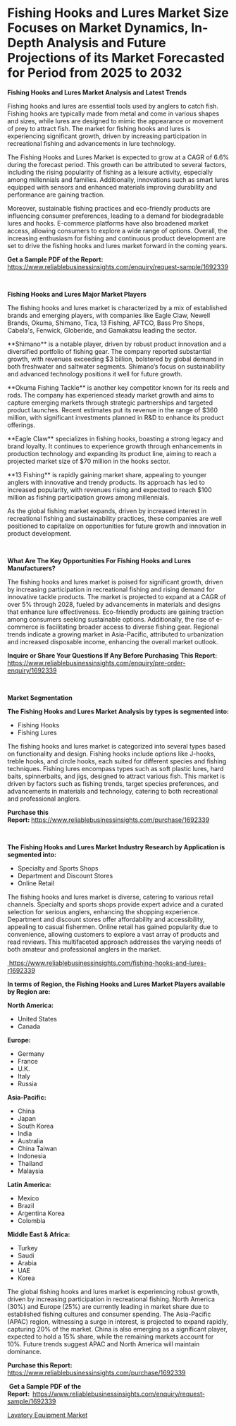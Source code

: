<p><h1>Fishing Hooks and Lures Market Size Focuses on Market Dynamics, In-Depth Analysis and Future Projections of its Market Forecasted for Period from 2025 to 2032</h1></p><p><strong>Fishing Hooks and Lures Market Analysis and Latest Trends</strong></p>
<p><p>Fishing hooks and lures are essential tools used by anglers to catch fish. Fishing hooks are typically made from metal and come in various shapes and sizes, while lures are designed to mimic the appearance or movement of prey to attract fish. The market for fishing hooks and lures is experiencing significant growth, driven by increasing participation in recreational fishing and advancements in lure technology.</p><p>The Fishing Hooks and Lures Market is expected to grow at a CAGR of 6.6% during the forecast period. This growth can be attributed to several factors, including the rising popularity of fishing as a leisure activity, especially among millennials and families. Additionally, innovations such as smart lures equipped with sensors and enhanced materials improving durability and performance are gaining traction.</p><p>Moreover, sustainable fishing practices and eco-friendly products are influencing consumer preferences, leading to a demand for biodegradable lures and hooks. E-commerce platforms have also broadened market access, allowing consumers to explore a wide range of options. Overall, the increasing enthusiasm for fishing and continuous product development are set to drive the fishing hooks and lures market forward in the coming years.</p></p>
<p><strong>Get a Sample PDF of the Report:&nbsp;</strong> <a href="https://www.reliablebusinessinsights.com/enquiry/request-sample/1692339?utm_campaign=2295&utm_medium=2&utm_source=Github&utm_content=ia&utm_term=04042025&utm_id=fishing-hooks-and-lures">https://www.reliablebusinessinsights.com/enquiry/request-sample/1692339</a></p>
<p>&nbsp;</p>
<p><strong>Fishing Hooks and Lures Major Market Players</strong></p>
<p><p>The fishing hooks and lures market is characterized by a mix of established brands and emerging players, with companies like Eagle Claw, Newell Brands, Okuma, Shimano, Tica, 13 Fishing, AFTCO, Bass Pro Shops, Cabela's, Fenwick, Globeride, and Gamakatsu leading the sector. </p><p>**Shimano** is a notable player, driven by robust product innovation and a diversified portfolio of fishing gear. The company reported substantial growth, with revenues exceeding $3 billion, bolstered by global demand in both freshwater and saltwater segments. Shimano’s focus on sustainability and advanced technology positions it well for future growth.</p><p>**Okuma Fishing Tackle** is another key competitor known for its reels and rods. The company has experienced steady market growth and aims to capture emerging markets through strategic partnerships and targeted product launches. Recent estimates put its revenue in the range of $360 million, with significant investments planned in R&D to enhance its product offerings.</p><p>**Eagle Claw** specializes in fishing hooks, boasting a strong legacy and brand loyalty. It continues to experience growth through enhancements in production technology and expanding its product line, aiming to reach a projected market size of $70 million in the hooks sector.</p><p>**13 Fishing** is rapidly gaining market share, appealing to younger anglers with innovative and trendy products. Its approach has led to increased popularity, with revenues rising and expected to reach $100 million as fishing participation grows among millennials.</p><p>As the global fishing market expands, driven by increased interest in recreational fishing and sustainability practices, these companies are well positioned to capitalize on opportunities for future growth and innovation in product development.</p></p>
<p>&nbsp;</p>
<p><strong>What Are The Key Opportunities For Fishing Hooks and Lures Manufacturers?</strong></p>
<p><p>The fishing hooks and lures market is poised for significant growth, driven by increasing participation in recreational fishing and rising demand for innovative tackle products. The market is projected to expand at a CAGR of over 5% through 2028, fueled by advancements in materials and designs that enhance lure effectiveness. Eco-friendly products are gaining traction among consumers seeking sustainable options. Additionally, the rise of e-commerce is facilitating broader access to diverse fishing gear. Regional trends indicate a growing market in Asia-Pacific, attributed to urbanization and increased disposable income, enhancing the overall market outlook.</p></p>
<p><strong>Inquire or Share Your Questions If Any Before Purchasing This Report:</strong> <a href="https://www.reliablebusinessinsights.com/enquiry/pre-order-enquiry/1692339?utm_campaign=2295&utm_medium=2&utm_source=Github&utm_content=ia&utm_term=04042025&utm_id=fishing-hooks-and-lures">https://www.reliablebusinessinsights.com/enquiry/pre-order-enquiry/1692339</a></p>
<p>&nbsp;</p>
<p><strong>Market Segmentation</strong></p>
<p><strong>The Fishing Hooks and Lures Market Analysis by types is segmented into:</strong></p>
<p><ul><li>Fishing Hooks</li><li>Fishing Lures</li></ul></p>
<p><p>The fishing hooks and lures market is categorized into several types based on functionality and design. Fishing hooks include options like J-hooks, treble hooks, and circle hooks, each suited for different species and fishing techniques. Fishing lures encompass types such as soft plastic lures, hard baits, spinnerbaits, and jigs, designed to attract various fish. This market is driven by factors such as fishing trends, target species preferences, and advancements in materials and technology, catering to both recreational and professional anglers.</p></p>
<p><strong>Purchase this Report:&nbsp;</strong><a href="https://www.reliablebusinessinsights.com/purchase/1692339?utm_campaign=2295&utm_medium=2&utm_source=Github&utm_content=ia&utm_term=04042025&utm_id=fishing-hooks-and-lures">https://www.reliablebusinessinsights.com/purchase/1692339</a></p>
<p>&nbsp;</p>
<p><strong>The Fishing Hooks and Lures Market Industry Research by Application is segmented into:</strong></p>
<p><ul><li>Specialty and Sports Shops</li><li>Department and Discount Stores</li><li>Online Retail</li></ul></p>
<p><p>The fishing hooks and lures market is diverse, catering to various retail channels. Specialty and sports shops provide expert advice and a curated selection for serious anglers, enhancing the shopping experience. Department and discount stores offer affordability and accessibility, appealing to casual fishermen. Online retail has gained popularity due to convenience, allowing customers to explore a vast array of products and read reviews. This multifaceted approach addresses the varying needs of both amateur and professional anglers in the market.</p></p>
<p><a href="https://www.reliablebusinessinsights.com/fishing-hooks-and-lures-r1692339?utm_campaign=2295&utm_medium=2&utm_source=Github&utm_content=ia&utm_term=04042025&utm_id=fishing-hooks-and-lures">&nbsp;https://www.reliablebusinessinsights.com/fishing-hooks-and-lures-r1692339</a></p>
<p><strong>In terms of Region, the Fishing Hooks and Lures Market Players available by Region are:</strong></p>
<p>
    <p> <strong> North America: </strong>
        <ul>
            <li>United States</li>
            <li>Canada</li>
        </ul>
        </p> 
    <p> <strong> Europe: </strong>
        <ul>
            <li>Germany</li>
            <li>France</li>
            <li>U.K.</li>
            <li>Italy</li>
            <li>Russia</li>
        </ul>
        </p> 
    <p> <strong> Asia-Pacific: </strong>
        <ul>
            <li>China</li>
            <li>Japan</li>
            <li>South Korea</li>
            <li>India</li>
            <li>Australia</li>
            <li>China Taiwan</li>
            <li>Indonesia</li>
            <li>Thailand</li>
            <li>Malaysia</li>
        </ul>
        </p> 
    <p> <strong> Latin America: </strong>
        <ul>
            <li>Mexico</li>
            <li>Brazil</li>
            <li>Argentina Korea</li>
            <li>Colombia</li>
        </ul>
        </p> 
    <p> <strong> Middle East & Africa: </strong>
        <ul>
            <li>Turkey</li>
            <li>Saudi</li>
            <li>Arabia</li>
            <li>UAE</li>
            <li>Korea</li>
        </ul>
    </p>
    </p>
<p><p>The global fishing hooks and lures market is experiencing robust growth, driven by increasing participation in recreational fishing. North America (30%) and Europe (25%) are currently leading in market share due to established fishing cultures and consumer spending. The Asia-Pacific (APAC) region, witnessing a surge in interest, is projected to expand rapidly, capturing 20% of the market. China is also emerging as a significant player, expected to hold a 15% share, while the remaining markets account for 10%. Future trends suggest APAC and North America will maintain dominance.</p></p>
<p><strong>Purchase this Report: </strong><a href="https://www.reliablebusinessinsights.com/purchase/1692339?utm_campaign=2295&utm_medium=2&utm_source=Github&utm_content=ia&utm_term=04042025&utm_id=fishing-hooks-and-lures">https://www.reliablebusinessinsights.com/purchase/1692339</a></p>
<p>&nbsp;<strong>Get a Sample PDF of the Report:&nbsp;&nbsp;</strong><a href="https://www.reliablebusinessinsights.com/enquiry/request-sample/1692339?utm_campaign=2295&utm_medium=2&utm_source=Github&utm_content=ia&utm_term=04042025&utm_id=fishing-hooks-and-lures">https://www.reliablebusinessinsights.com/enquiry/request-sample/1692339</a></p>
<p><strong></strong></p>
<p><p><a href="https://github.com/seyalshudae7/Market-Research-Report-List-1/blob/main/lavatory-equipment-market.md?utm_campaign=2295&utm_medium=2&utm_source=Github&utm_content=ia&utm_term=04042025&utm_id=fishing-hooks-and-lures">Lavatory Equipment Market</a></p></p>